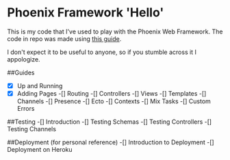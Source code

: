 # Phoenix Framework 'Hello'  
This is my code that I've used to play with the Phoenix Web Framework. The code in repo was made using [this guide](https://hexdocs.pm/phoenix/up_and_running.html#content).

I don't expect it to be useful to anyone, so if you stumble across it I appologize. 

##Guides
-[x] Up and Running
-[x] Adding Pages
-[] Routing
-[] Controllers
-[] Views
-[] Templates
-[] Channels
-[] Presence
-[] Ecto
-[] Contexts
-[] Mix Tasks
-[] Custom Errors

##Testing
-[] Introduction
-[] Testing Schemas
-[] Testing Controllers
-[] Testing Channels

##Deployment (for personal reference)
-[] Introduction to Deployment
-[] Deployment on Heroku

